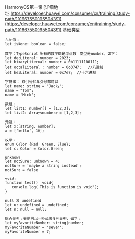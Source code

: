 
HarmonyOS第一课 [详细地址:https://developer.huawei.com/consumer/cn/training/study-path/101667550095504391](https://developer.huawei.com/consumer/cn/training/study-path/101667550095504391)
基础类型
```
布尔值：
let isDone: boolean = false;

数字：TypeScript 所有的数字都是浮点数，类型是number。如下：
let decLiteral: number = 2023;
let binaryLiternal: number = 0b11111100111;
let octalLiteral : number = 0o3747;   //八进制
let hexLiteral: number = 0x7e7;  //十六进制

字符串： 双引号和单引号都可以
let name: string = "Jacky";
name = "Tom";
name = 'Mick';

数组：
let list1: number[] = [1,2,3];
let list2: Array<number> = [1,2,3];

元祖：
let x:[string, number];
x = ['hello', 10];

枚举：
enum Color {Red, Green, Blue};
let c: Color = Color.Green;

unknown
let notSure: unknown = 4;
notSure = 'maybe a string instead';
notSure = false;

void:
function test(): void{
   console.log('This is function is void');
}

null 和 undefined
let u: undefined = undefined;
let n: null = null;

联合类型：表示可以一种或者多种类型，如下：
let myFavoriteNumber: string|number;
myFavoriteNumber = 'seven';
myFavoriteNumber = 7;

```